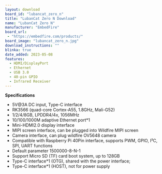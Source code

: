 ```yaml
---
layout: download
board_id: "lubancat_zero_n"
title: "LubanCat Zero N Download"
name: "LubanCat Zero N"
manufacturer: "EmbedFire"
board_url:
 - "https://embedfire.com/products/"
board_image: "lubancat_zero_n.jpg"
download_instructions: ""
blinka: true
date_added: 2023-05-08
features:
  - HDMI/DisplayPort
  - Ethernet
  - USB 3.0
  - 40-pin GPIO
  - Infrared Receiver
---
```


**Specifications**
- 5V@3A DC input, Type-C interface
- RK3566 (quad-core Cortex-A55, 1.8GHz, Mali-G52)
- 1/2/4/8GB, LPDDR4/4x, 1056MHz
- 10/100/1000M adaptive Ethernet port*1
- Mini-HDMI2.0 display interface
- MIPI screen interface, can be plugged into Wildfire MIPI screen
- Camera interface, can plug wildfire OV5648 camera
- Compatible with Raspberry Pi 40Pin interface, supports PWM, GPIO, I²C, SPI, UART functions
- Default parameter 1500000-8-N-1
- Support Micro SD (TF) card boot system, up to 128GB
- Type-C interface*1 (OTG), shared with the power interface;
- Type-C interface*1 (HOST), not for power supply